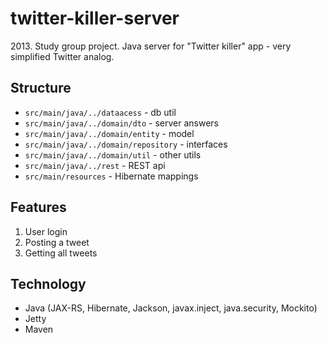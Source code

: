 # twitter-killer-server
2013\. Study group project. Java server for "Twitter killer" app - very simplified Twitter analog.
## Structure
* `src/main/java/../dataacess` - db util
* `src/main/java/../domain/dto` - server answers
* `src/main/java/../domain/entity` - model
* `src/main/java/../domain/repository` - interfaces 
* `src/main/java/../domain/util` - other utils
* `src/main/java/../rest` - REST api
* `src/main/resources` - Hibernate mappings
## Features
1. User login
2. Posting a tweet
3. Getting all tweets
## Technology
* Java (JAX-RS, Hibernate, Jackson, javax.inject, java.security, Mockito)
* Jetty
* Maven
